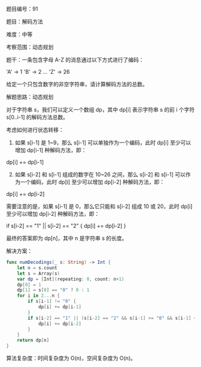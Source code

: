 题目编号：91

题目：解码方法

难度：中等

考察范围：动态规划

题干：一条包含字母 A-Z 的消息通过以下方式进行了编码：

'A' -> 1
'B' -> 2
...
'Z' -> 26

给定一个只包含数字的非空字符串，请计算解码方法的总数。

解题思路：动态规划

对于字符串 s，我们可以定义一个数组 dp，其中 dp[i] 表示字符串 s 的前 i 个字符 s[0..i-1] 的解码方法总数。

考虑如何进行状态转移：

1. 如果 s[i-1] 是 1~9，那么 s[i-1] 可以单独作为一个编码，此时 dp[i] 至少可以增加 dp[i-1] 种解码方法，即：

dp[i] += dp[i-1]

2. 如果 s[i-2] 和 s[i-1] 组成的数字在 10~26 之间，那么 s[i-2] 和 s[i-1] 可以作为一个编码，此时 dp[i] 至少可以增加 dp[i-2] 种解码方法，即：

dp[i] += dp[i-2]

需要注意的是，如果 s[i-1] 是 0，那么它只能和 s[i-2] 组成 10 或 20，此时 dp[i] 至少可以增加 dp[i-2] 种解码方法，即：

if s[i-2] == "1" || s[i-2] == "2" {
    dp[i] += dp[i-2]
}

最终的答案即为 dp[n]，其中 n 是字符串 s 的长度。

解决方案：

```swift
func numDecodings(_ s: String) -> Int {
    let n = s.count
    let s = Array(s)
    var dp = [Int](repeating: 0, count: n+1)
    dp[0] = 1
    dp[1] = s[0] == "0" ? 0 : 1
    for i in 2...n {
        if s[i-1] != "0" {
            dp[i] += dp[i-1]
        }
        if s[i-2] == "1" || (s[i-2] == "2" && s[i-1] >= "0" && s[i-1] <= "6") {
            dp[i] += dp[i-2]
        }
    }
    return dp[n]
}
```

算法复杂度：时间复杂度为 O(n)，空间复杂度为 O(n)。
